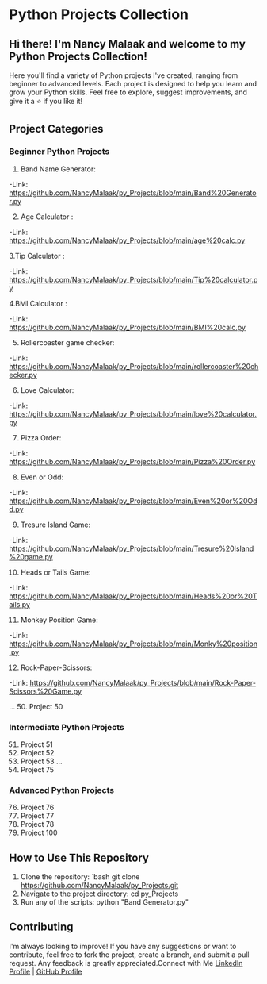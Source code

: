 # Python Projects Collection

## Hi there! I'm Nancy Malaak and welcome to my Python Projects Collection!

Here you'll find a variety of Python projects I've created, ranging from beginner to advanced levels. Each project is designed to help you learn and grow your Python skills. Feel free to explore, suggest improvements, and give it a ⭐ if you like it!

## Project Categories

### Beginner Python Projects
 1. Band Name Generator:

  -Link:
  https://github.com/NancyMalaak/py_Projects/blob/main/Band%20Generator.py
  
 2. Age Calculator :

-Link:
https://github.com/NancyMalaak/py_Projects/blob/main/age%20calc.py

 3.Tip Calculator :

-Link:
https://github.com/NancyMalaak/py_Projects/blob/main/Tip%20calculator.py

 4.BMI Calculator :

  -Link:
https://github.com/NancyMalaak/py_Projects/blob/main/BMI%20calc.py
  
 5. Rollercoaster game checker:

  -Link:
https://github.com/NancyMalaak/py_Projects/blob/main/rollercoaster%20checker.py

 6. Love Calculator:

  -Link:
https://github.com/NancyMalaak/py_Projects/blob/main/love%20calculator.py

 7. Pizza Order:

-Link:
https://github.com/NancyMalaak/py_Projects/blob/main/Pizza%20Order.py

 8. Even or Odd:

   -Link:
https://github.com/NancyMalaak/py_Projects/blob/main/Even%20or%20Odd.py

 9. Tresure Island Game:

   -Link:
https://github.com/NancyMalaak/py_Projects/blob/main/Tresure%20Island%20game.py

   10. Heads or Tails Game:

   -Link:
https://github.com/NancyMalaak/py_Projects/blob/main/Heads%20or%20Tails.py

 11. Monkey Position Game:

   -Link:
https://github.com/NancyMalaak/py_Projects/blob/main/Monky%20position.py

 12. Rock-Paper-Scissors:

   -Link:
https://github.com/NancyMalaak/py_Projects/blob/main/Rock-Paper-Scissors%20Game.py

  


   
...
50. Project 50

### Intermediate Python Projects
51. Project 51
52. Project 52
53. Project 53
...
75. Project 75

### Advanced Python Projects
76. Project 76
77. Project 77
78. Project 78
100. Project 100

## How to Use This Repository

1. Clone the repository:
   `bash
   git clone https://github.com/NancyMalaak/py_Projects.git
 2. Navigate to the project directory:
    cd py_Projects
 3. Run any of the scripts:
    python "Band Generator.py"
    
 ## Contributing
 
I'm always looking to improve! If you have any suggestions or want to contribute, feel free to fork the project, create a branch, and submit a pull request. Any feedback is greatly appreciated.Connect with Me
[LinkedIn Profile](https://www.linkedin.com/in/nancy-malaak-zaki/) | [GitHub Profile](https://github.com/NancyMalaak)       
